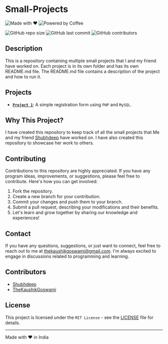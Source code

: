 # Small-Projects

![Made with ❤](https://forthebadge.com/images/badges/built-with-love.svg)
![Powered by Coffee](https://forthebadge.com/images/badges/powered-by-coffee.svg)

![GitHub repo size](https://img.shields.io/github/repo-size/TheKaushikGoswami/small-projects?style=for-the-badge)
![GitHub last commit](https://img.shields.io/github/last-commit/TheKaushikGoswami/small-projects?style=for-the-badge)
![GitHub contributors](https://img.shields.io/github/contributors/TheKaushikGoswami/small-projects?style=for-the-badge)

## Description

This is a repository containing multiple small projects that I and my friend have worked on. Each project is in its own folder and has its own README.md file. The README.md file contains a description of the project and how to run it.

## Projects

- [**`Project 1`**](Project-1/README.md): A simple registration form using `PHP` and `MySQL`.

## Why This Project?

I have created this repository to keep track of all the small projects that Me and my friend [Shubhdeep](https://github.com/Shubh-0213) have worked on. I have also created this repository to showcase her work to others.

## Contributing

Contributions to this repository are highly appreciated. If you have any program ideas, improvements, or suggestions, please feel free to contribute. Here's how you can get involved:

1. Fork the repository.
2. Create a new branch for your contribution.
3. Commit your changes and push them to your branch.
4. Submit a pull request, describing your modifications and their benefits.
5. Let's learn and grow together by sharing our knowledge and experiences!

## Contact

If you have any questions, suggestions, or just want to connect, feel free to reach out to me at thekaushikgoswami@gmail.com. I'm always excited to engage in discussions related to programming and learning.

## Contributors

- [Shubhdeep](https://github.com/Shubh-0213)
- [TheKaushikGoswami](https://github.com/TheKaushikGoswami)

## License

This project is licensed under the `MIT License` - see the [LICENSE](LICENSE) file for details.

---

Made with ❤️ in India